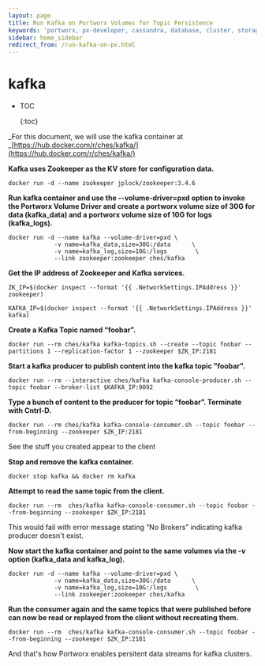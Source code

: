 ```yaml
---
layout: page
title: Run Kafka on Portworx Volumes for Topic Persistence
keywords: 'portworx, px-developer, cassandra, database, cluster, storage'
sidebar: home_sidebar
redirect_from: /run-kafka-on-px.html
---
```


# kafka

* TOC

  {:toc}

_For this document, we will use the kafka container at _[https://hub.docker.com/r/ches/kafka/](https://hub.docker.com/r/ches/kafka/)

**Kafka uses Zookeeper as the KV store for configuration data.**

```text
docker run -d --name zookeeper jplock/zookeeper:3.4.6
```

**Run kafka container and use the --volume-driver=pxd option to invoke the Portworx Volume Driver and create a portworx volume size of 30G for data \(kafka\_data\) and a portworx volume size of 10G for logs \(kafka\_logs\).**

```text
docker run -d --name kafka --volume-driver=pxd \
             -v name=kafka_data,size=30G:/data      \
             -v name=kafka_log,size=10G:/logs        \
             --link zookeeper:zookeeper ches/kafka
```

**Get the IP address of Zookeeper and Kafka services.**

```text
ZK_IP=$(docker inspect --format '{{ .NetworkSettings.IPAddress }}' zookeeper)

KAFKA_IP=$(docker inspect --format '{{ .NetworkSettings.IPAddress }}' kafka)
```

**Create a Kafka Topic named “foobar”.**

```text
docker run --rm ches/kafka kafka-topics.sh --create --topic foobar --partitions 1 --replication-factor 1 --zookeeper $ZK_IP:2181
```

**Start a kafka producer to publish content into the kafka topic "foobar".**

```text
docker run --rm --interactive ches/kafka kafka-console-producer.sh --topic foobar --broker-list $KAFKA_IP:9092
```

**Type a bunch of content to the producer for topic “foobar”. Terminate with Cntrl-D.**

```text
docker run --rm ches/kafka kafka-console-consumer.sh --topic foobar --from-beginning --zookeeper $ZK_IP:2181
```

See the stuff you created appear to the client

**Stop and remove the kafka container.**

```text
docker stop kafka && docker rm kafka
```

**Attempt to read the same topic from the client.**

```text
docker run --rm  ches/kafka kafka-console-consumer.sh --topic foobar --from-beginning --zookeeper $ZK_IP:2181
```

This would fail with error message stating “No Brokers” indicating kafka producer doesn't exist.

**Now start the kafka container and point to the same volumes via the -v option \(kafka\_data and kafka\_log\).**

```text
docker run -d --name kafka --volume-driver=pxd \
             -v name=kafka_data,size=30G:/data      \
             -v name=kafka_log,size=10G:/logs        \
             --link zookeeper:zookeeper ches/kafka
```

**Run the consumer again and the same topics that were published before can now be read or replayed from the client without recreating them.**

```text
docker run --rm  ches/kafka kafka-console-consumer.sh --topic foobar --from-beginning --zookeeper $ZK_IP:2181
```

And that's how Portworx enables persitent data streams for kafka clusters.

